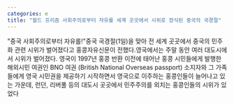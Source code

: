 ```yaml
---
categories: e
title: "월드 프리즘 사회주의로부터 자유를 세계 곳곳에서 시위로 장식된 중국의 국경절"
---
```

"중국 사회주의로부터 자유를!"중국 국경절(1일)을 맞아 전 세계 곳곳에서 중국의 민주화 관련 시위가 벌어졌다고 홍콩자유신문이 전했다.영국에서는 주말 동안 여러 대도시에서 시위가 벌어졌다. 영국이 1997년 홍콩 반환 이전에 태어난 홍콩 시민들에게 발행한 해외시민 여권인 BNO 여권 (British National Overseas passport) 소지자와 그 가족들에게 영국 시민권을 제공하기 시작하면서 영국으로 이주하는 홍콩인들이 늘어나고 있는 가운데, 런던, 리버풀 등의 대도시 곳곳에서 민주주의를 외치는 홍콩인들의 시위가 있었다